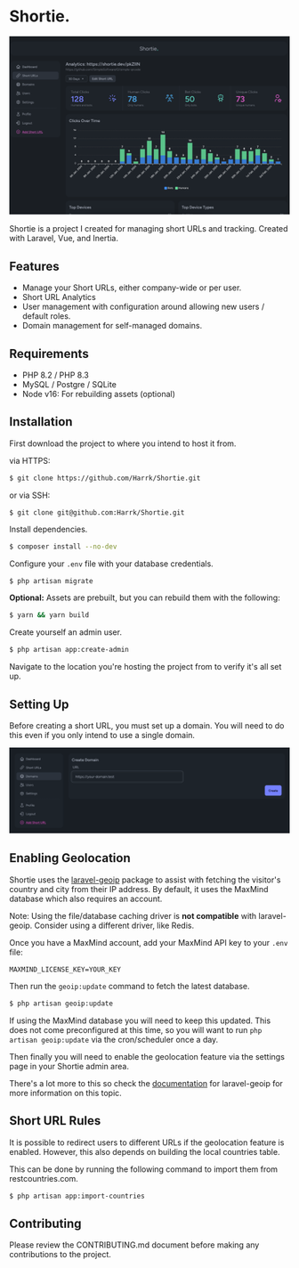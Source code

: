# Shortie.
![img.webp](img.webp)

Shortie is a project I created for managing short URLs and tracking.
Created with Laravel, Vue, and Inertia.

## Features
* Manage your Short URLs, either company-wide or per user.
* Short URL Analytics
* User management with configuration around allowing new users / default roles.
* Domain management for self-managed domains.

## Requirements
* PHP 8.2 / PHP 8.3
* MySQL / Postgre / SQLite
* Node v16: For rebuilding assets (optional)

## Installation
First download the project to where you intend to host it from.

via HTTPS:
```bash
$ git clone https://github.com/Harrk/Shortie.git
```

or via SSH:
```
$ git clone git@github.com:Harrk/Shortie.git
```

Install dependencies.
```bash
$ composer install --no-dev
```

Configure your `.env` file with your database credentials.
```bash
$ php artisan migrate
```

**Optional:** Assets are prebuilt, but you can rebuild them with the following:
```bash
$ yarn && yarn build
```

Create yourself an admin user.
```bash
$ php artisan app:create-admin
```

Navigate to the location you're hosting the project from to verify it's all set up.

## Setting Up
Before creating a short URL, you must set up a domain. You will need to do
this even if you only intend to use a single domain.

![img-setup.png](img-setup.png)

## Enabling Geolocation
Shortie uses the [laravel-geoip](https://github.com/Torann/laravel-geoip) package to assist with fetching the visitor's 
country and city from their IP address. By default, it uses the MaxMind database which also requires an account.

Note: Using the file/database caching driver is **not compatible** with laravel-geoip. 
Consider using a different driver, like Redis.

Once you have a MaxMind account, add your MaxMind API key to your `.env` file:
```
MAXMIND_LICENSE_KEY=YOUR_KEY
```

Then run the `geoip:update` command to fetch the latest database.
```bash
$ php artisan geoip:update
```

If using the MaxMind database you will need to keep this updated. This does not come preconfigured at this time, 
so you will want to run `php artisan geoip:update` via the cron/scheduler once a day.

Then finally you will need to enable the geolocation feature via the settings page in your Shortie admin area. 

There's a lot more to this so check the [documentation](https://lyften.com/projects/laravel-geoip/doc/)
for laravel-geoip for more information on this topic.

## Short URL Rules
It is possible to redirect users to different URLs if the geolocation feature is enabled. However, this also depends on
building the local countries table.

This can be done by running the following command to import them from restcountries.com.
```bash
$ php artisan app:import-countries
```

## Contributing
Please review the CONTRIBUTING.md document before making any contributions to the project.
